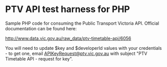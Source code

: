 PTV API test harness for PHP
========================

Sample PHP code for consuming the Public Transport Victoria API. Official documentation can be found here:

http://www.data.vic.gov.au/raw_data/ptv-timetable-api/6056

You will need to update $key and $developerId values with your credentials - to get one, email APIKeyRequest@ptv.vic.gov.au with subject "PTV Timetable API - request for key".
